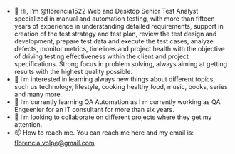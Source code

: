 - 👋 Hi, I’m @florencia1522 Web and Desktop Senior Test Analyst specialized in manual and automation testing, with more than fifteen years of experience in understanding detailed requirements, support in creation of the test strategy and test plan, review the test design and development, prepare test data and execute the test cases, analyze defects, monitor metrics, timelines and project health with the objective of driving testing effectiveness within the client and project specifications. Strong focus in problem solving, always aiming at getting results with the highest quality possible.
- 👀 I’m interested in learning always new things about different topics, such us technology, lifestyle, cooking healthy food, music, books, series and many more.
- 🌱 I’m currently learning QA Automation as I m currently working as QA Engeenier for an IT consultant for more than six years.
- 💞️ I’m looking to collaborate on different projects where they get my attention.  
- 📫 How to reach me.  You can reach me here and my email is: florencia.volpe@gmail.com

<!---
florencia1522/florencia1522 is a ✨ special ✨ repository because its `README.md` (this file) appears on your GitHub profile.
You can click the Preview link to take a look at your changes.
--->
